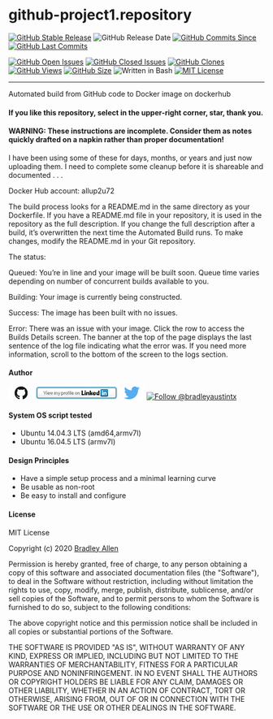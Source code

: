 # github-project1.repository
[![GitHub Stable Release](https://img.shields.io/badge/Release-0.0-blue.svg)](https://github.com/BradleyA/github-project1.repository/releases/tag/0.0)
![GitHub Release Date](https://img.shields.io/github/release-date/BradleyA/github-project1.repository?color=blue)
[![GitHub Commits Since](https://img.shields.io/github/commits-since/BradleyA/github-project1.repository/0.0?color=orange)](https://github.com/BradleyA/github-project1.repository/commits/)
[![GitHub Last Commits](https://img.shields.io/github/last-commit/BradleyA/github-project1.repository.svg)](https://github.com/BradleyA/github-project1.repository/commits/)

[![GitHub Open Issues](https://img.shields.io/github/issues/BradleyA/github-project1.repository?color=purple)](https://github.com/BradleyA/github-project1.repository/issues?q=is%3Aopen+is%3Aissue)
[![GitHub Closed Issues](https://img.shields.io/github/issues-closed/BradleyA/github-project1.repository?color=purple)](https://github.com/BradleyA/github-project1.repository/issues?q=is%3Aclosed+is%3Aissue)
[<img alt="GitHub Clones" src="https://img.shields.io/static/v1?label=Clones&message=43&color=blueviolet">](https://github.com/BradleyA/github-project1.repository/blob/master/images/clone.table.md)
[<img alt="GitHub Views" src="https://img.shields.io/static/v1?label=Views&message=175&color=blueviolet">](https://github.com/BradleyA/github-project1.repository/blob/master/images/view.table.md)
[![GitHub Size](https://img.shields.io/github/repo-size/BradleyA/github-project1.repository.svg)](https://github.com/BradleyA/github-project1.repository/)
![Written in Bash](https://img.shields.io/badge/written%20in-bash-blue.svg)
[![MIT License](http://img.shields.io/badge/License-MIT-blue.png)](LICENSE)

----

Automated build from GitHub code to Docker image on dockerhub

#### If you like this repository, select in the upper-right corner, star, thank you.

#### WARNING: These instructions are incomplete. Consider them as notes quickly drafted on a napkin rather than proper documentation!

I have been using some of these for days, months, or years and just now uploading them. I need to complete some cleanup before it is shareable and documented . . .

Docker Hub account:  allup2u72

The build process looks for a README.md in the same directory as your Dockerfile.
If you have a README.md file in your repository, it is used in the repository as 
the full description. If you change the full description after a build, it’s 
overwritten the next time the Automated Build runs. To make changes, modify the 
README.md in your Git repository.

The status:

Queued: You’re in line and your image will be built soon. Queue time varies 
depending on number of concurrent builds available to you.

Building: Your image is currently being constructed.

Success: The image has been built with no issues.

Error: There was an issue with your image. Click the row to access the Builds 
Details screen. The banner at the top of the page displays the last sentence of 
the log file indicating what the error was. If you need more information, scroll 
to the bottom of the screen to the logs section.

#### Author
[<img id="github" src="images/github.png" width="50" a="https://github.com/BradleyA/">](https://github.com/BradleyA/)    [<img src="images/linkedin.png" style="max-width:100%;" >](https://www.linkedin.com/in/bradleyhallen) [<img id="twitter" src="images/twitter.png" width="50" a="twitter.com/bradleyaustintx/">](https://twitter.com/bradleyaustintx/)       <a href="https://twitter.com/intent/follow?screen_name=bradleyaustintx"> <img src="https://img.shields.io/twitter/follow/bradleyaustintx.svg?label=Follow%20@bradleyaustintx" alt="Follow @bradleyaustintx" />    </a>

#### System OS script tested
 * Ubuntu 14.04.3 LTS (amd64,armv7l)
 * Ubuntu 16.04.5 LTS (armv7l)

#### Design Principles
 * Have a simple setup process and a minimal learning curve
 * Be usable as non-root
 * Be easy to install and configure

#### License
MIT License

Copyright (c) 2020  [Bradley Allen](https://www.linkedin.com/in/bradleyhallen)

Permission is hereby granted, free of charge, to any person obtaining a copy of this software and associated documentation files (the "Software"), to deal in the Software without restriction, including without limitation the rights to use, copy, modify, merge, publish, distribute, sublicense, and/or sell copies of the Software, and to permit persons to whom the Software is furnished to do so, subject to the following conditions:

The above copyright notice and this permission notice shall be included in all copies or substantial portions of the Software.

THE SOFTWARE IS PROVIDED "AS IS", WITHOUT WARRANTY OF ANY KIND, EXPRESS OR IMPLIED, INCLUDING BUT NOT LIMITED TO THE WARRANTIES OF MERCHANTABILITY, FITNESS FOR A PARTICULAR PURPOSE AND NONINFRINGEMENT. IN NO EVENT SHALL THE AUTHORS OR COPYRIGHT HOLDERS BE LIABLE FOR ANY CLAIM, DAMAGES OR OTHER LIABILITY, WHETHER IN AN ACTION OF CONTRACT, TORT OR OTHERWISE, ARISING FROM, OUT OF OR IN CONNECTION WITH THE SOFTWARE OR THE USE OR OTHER DEALINGS IN THE SOFTWARE.
